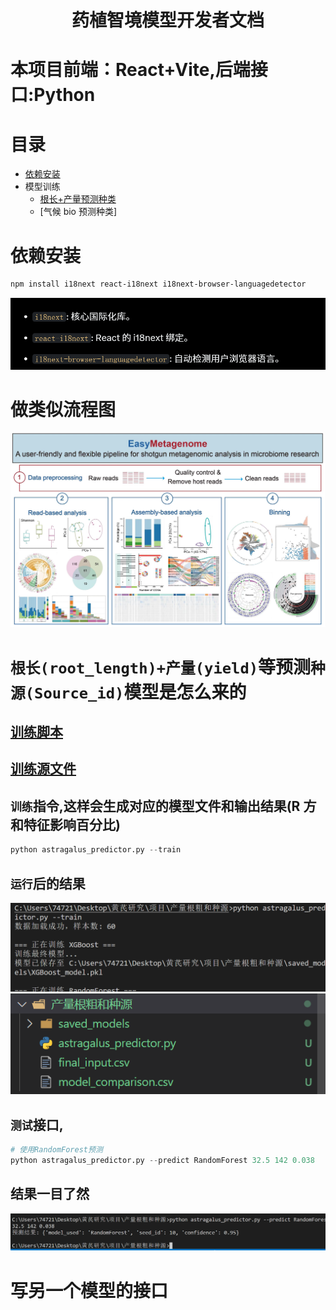 <h1 align = "center">药植智境模型开发者文档</h1>

# 本项目前端：React+Vite,后端接口:Python

# 目录

- [依赖安装](#依赖安装)
- 模型训练
  - [根长+产量预测种类](#根长root_length产量yield等预测种源source_id模型是怎么来的)
  - [气候 bio 预测种类]

# 依赖安装

```sh
npm install i18next react-i18next i18next-browser-languagedetector
```

![alt text](README_Images/README/image.png)

# 做类似流程图

![alt text](README_Images/README/c43d3f35e2346a384ef30485ccade5e.jpg)

# `根长(root_length)+产量(yield)`等预测`种源(Source_id)`模型是怎么来的

## [训练脚本](../产量根粗和种源/astragalus_predictor.py)

## [训练源文件](../产量根粗和种源/final_input.csv)

## `训练`指令,这样会生成对应的模型文件和输出结果(R 方和特征影响百分比)

```py
python astragalus_predictor.py --train
```

## `运行`后的结果

![alt text](README_Images/README/image-1.png)
![alt text](README_Images/README/image-2.png)

## `测试`接口,

```py
# 使用RandomForest预测
python astragalus_predictor.py --predict RandomForest 32.5 142 0.038
```

## 结果一目了然

![alt text](README_Images/README/image-3.png)

# 写另一个模型的接口
